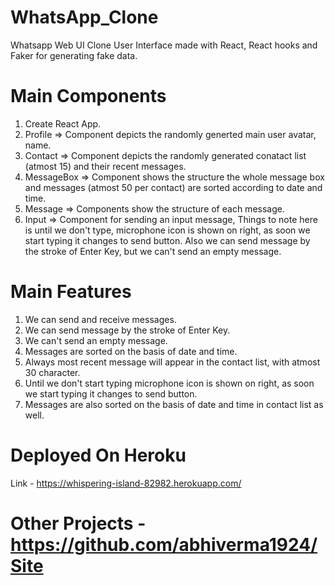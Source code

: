 # WhatsApp_Clone
Whatsapp Web UI Clone User Interface made with React, React hooks and Faker for generating fake data.

# Main Components
1. Create React App.
2. Profile => Component depicts the randomly generted main user avatar, name.
3. Contact => Component depicts the randomly generated conatact list (atmost 15) and their recent messages.
4. MessageBox => Component shows the structure the whole message box and messages (atmost 50 per contact) are sorted according to date and time.
5. Message => Components show the structure of each message.
6. Input => Component for sending an input message, Things to note here is until we don't type, microphone icon is shown on right, as soon we start typing it changes to send button. Also we can send message by the stroke of Enter Key, but we can't send an empty message.

# Main Features
1. We can send and receive messages.
2. We can send message by the stroke of Enter Key.
3. We can't send an empty message.
4. Messages are sorted on the basis of date and time.
5. Always most recent message will appear in the contact list, with atmost 30 character.
6. Until we don't start typing microphone icon is shown on right, as soon we start typing it changes to send button.
7. Messages are also sorted on the basis of date and time in contact list as well.

# Deployed On Heroku 
Link - https://whispering-island-82982.herokuapp.com/

# Other Projects - https://github.com/abhiverma1924/Site
